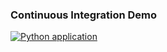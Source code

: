 ### Continuous Integration Demo

[![Python application](https://github.com/pawlodkowski/continuous_integration/actions/workflows/python-app.yml/badge.svg)](https://github.com/pawlodkowski/continuous_integration/actions/workflows/python-app.yml)
